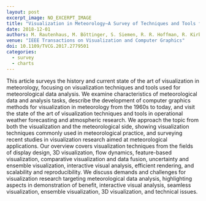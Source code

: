 ```yaml
---
layout: post
excerpt_image: NO_EXCERPT_IMAGE
title: "Visualization in Meteorology—A Survey of Techniques and Tools for Data Analysis Tasks"
date: 2018-12-01
authors: M. Rautenhaus, M. Böttinger, S. Siemen, R. R. Hoffman, R. Kirby, M. Mirzargar, N. Röber & R. Westermann
venue: "IEEE Transactions on Visualization and Computer Graphics"
doi: 10.1109/TVCG.2017.2779501
categories:
  - survey
  - charts
---
```

This article surveys the history and current state of the art of visualization in meteorology, focusing on visualization techniques and tools used for meteorological data analysis. We examine characteristics of meteorological data and analysis tasks, describe the development of computer graphics methods for visualization in meteorology from the 1960s to today, and visit the state of the art of visualization techniques and tools in operational weather forecasting and atmospheric research. We approach the topic from both the visualization and the meteorological side, showing visualization techniques commonly used in meteorological practice, and surveying recent studies in visualization research aimed at meteorological applications. Our overview covers visualization techniques from the fields of display design, 3D visualization, flow dynamics, feature-based visualization, comparative visualization and data fusion, uncertainty and ensemble visualization, interactive visual analysis, efficient rendering, and scalability and reproducibility. We discuss demands and challenges for visualization research targeting meteorological data analysis, highlighting aspects in demonstration of benefit, interactive visual analysis, seamless visualization, ensemble visualization, 3D visualization, and technical issues.
